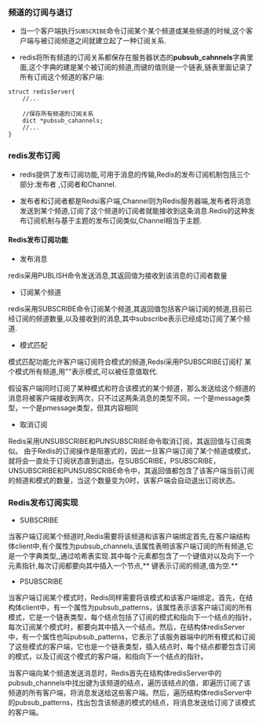 ### 频道的订阅与退订

- 当一个客户端执行`SUBSCRIBE`命令订阅某个某个频道或某些频道的时候,这个客户端与被订阅频道之间就建立起了一种订阅关系.

- redis将所有频道的订阅关系都保存在服务器状态的**pubsub_cahnnels**字典里面,这个字典的建是某个被订阅的频道,而键的值则是一个链表,链表里面记录了所有订阅这个频道的客户端:

```
struct redisServer{
    //...
    
    //保存所有频道的订阅关系
    dict *pubsub_cahannels;
    //...
}

```

### redis发布订阅

- redis提供了发布订阅功能,可用于消息的传输,Redis的发布订阅机制包括三个部分:发布者 ,订阅者和Channel.

- 发布者和订阅者都是Redsi客户端,Channel则为Redis服务器端,发布者将消息发送到某个频道,订阅了这个频道的订阅者就能接收到这条消息.Redis的这种发布订阅机制与基于主题的发布订阅类似,Channel相当于主题.

#### Redis发布订阅功能

- 发布消息

redis采用PUBLISH命令发送消息,其返回值为接收到该消息的订阅者数量

- 订阅某个频道

redis采用SUBSCRIBE命令订阅某个频道,其返回值包括客户端订阅的频道,目前已经订阅的频道数量,以及接收到的消息,其中subscribe表示已经成功订阅了某个频道.

- 模式匹配

模式匹配功能允许客户端订阅符合模式的频道,Redsi采用PSUBSCRIBE订阅䄦 某个模式所有频道,用""表示模式,可以被任意值取代.

假设客户端同时订阅了某种模式和符合该模式的某个频道，那么发送给这个频道的消息将被客户端接收到两次，只不过这两条消息的类型不同，一个是message类型，一个是pmessage类型，但其内容相同

- 取消订阅

Redis采用UNSUBSCRIBE和PUNSUBSCRIBE命令取消订阅，其返回值与订阅类似。
由于Redis的订阅操作是阻塞式的，因此一旦客户端订阅了某个频道或模式，就将会一直处于订阅状态直到退出。在SUBSCRIBE，PSUBSCRIBE，UNSUBSCRIBE和PUNSUBSCRIBE命令中，其返回值都包含了该客户端当前订阅的频道和模式的数量，当这个数量变为0时，该客户端会自动退出订阅状态。

### Redis发布订阅实现

- SUBSCRIBE

当客户端订阅某个频道时,Redis需要将该频道和该客户端绑定首先,在客户端结构体client中,有个属性为pubsub_channels,该属性表明该客户端订阅的所有频道,它是一个字典类型,,通过哈希表实现.其中每个元素都包含了一个键值对以及向下一个元素指针,每次订阅都要向其中插入一个节点,**
键表示订阅的频道,值为空.**

- PSUBSCRIBE

当客户端订阅某个模式时，Redis同样需要将该模式和该客户端绑定。首先，在结构体client中，有一个属性为pubsub_patterns，该属性表示该客户端订阅的所有模式，它是一个链表类型，每个结点包括了订阅的模式和指向下一个结点的指针，每次订阅某个模式时，都要向其中插入一个结点。然后，在结构体redisServer中，有一个属性也叫pubsub_patterns，它表示了该服务器端中的所有模式和订阅了这些模式的客户端，它也是一个链表类型，插入结点时，每个结点都要包含订阅的模式，以及订阅这个模式的客户端，和指向下一个结点的指针。

当客户端向某个频道发送消息时，Redis首先在结构体redisServer中的pubsub_channels中找出键为该频道的结点，遍历该结点的值，即遍历订阅了该频道的所有客户端，将消息发送给这些客户端。然后，遍历结构体redisServer中的pubsub_patterns，找出包含该频道的模式的结点，将消息发送给订阅了该模式的客户端。
